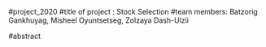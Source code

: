 #project_2020
#title of project : Stock Selection
#team members: Batzorig Gankhuyag, Misheel Oyuntsetseg, Zolzaya Dash-Ulzii 

#abstract 
